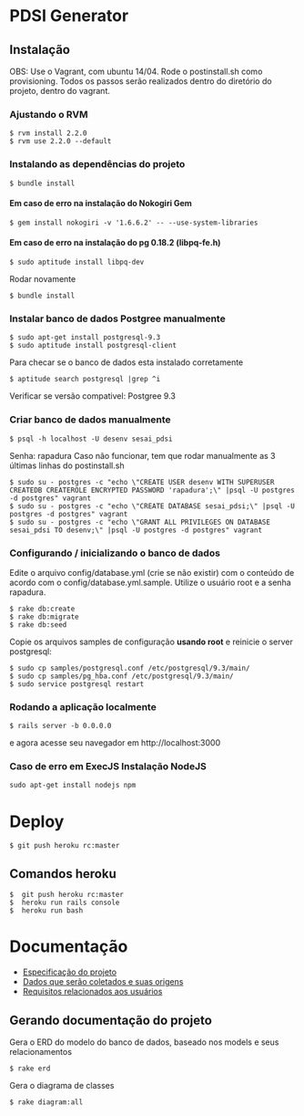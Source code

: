 # PDSI Generator

## Instalação

OBS: Use o Vagrant, com ubuntu 14/04. Rode o postinstall.sh como provisioning.
Todos os passos serão realizados dentro do diretório do projeto, dentro do vagrant.

### Ajustando o RVM
```
$ rvm install 2.2.0
$ rvm use 2.2.0 --default
```
### Instalando as dependências do projeto
```
$ bundle install
```
#### Em caso de erro na instalação do Nokogiri Gem
```
$ gem install nokogiri -v '1.6.6.2' -- --use-system-libraries
```
#### Em caso de erro na instalação do pg 0.18.2 (libpq-fe.h)

```
$ sudo aptitude install libpq-dev
```
Rodar novamente 
```
$ bundle install
```

### Instalar banco de dados Postgree manualmente
```
$ sudo apt-get install postgresql-9.3
$ sudo aptitude install postgresql-client
```
Para checar se o banco de dados esta instalado corretamente
```
$ aptitude search postgresql |grep ^i
```
Verificar se versão compativel: Postgree 9.3
### Criar banco de dados manualmente
```
$ psql -h localhost -U desenv sesai_pdsi
```
Senha: rapadura
Caso não funcionar, tem que rodar manualmente as 3 últimas linhas do postinstall.sh

```
$ sudo su - postgres -c "echo \"CREATE USER desenv WITH SUPERUSER CREATEDB CREATEROLE ENCRYPTED PASSWORD 'rapadura';\" |psql -U postgres -d postgres" vagrant
$ sudo su - postgres -c "echo \"CREATE DATABASE sesai_pdsi;\" |psql -U postgres -d postgres" vagrant
$ sudo su - postgres -c "echo \"GRANT ALL PRIVILEGES ON DATABASE sesai_pdsi TO desenv;\" |psql -U postgres -d postgres" vagrant
```


### Configurando / inicializando o banco de dados

Edite o arquivo config/database.yml (crie se não existir) com o conteúdo de acordo
com o config/database.yml.sample. Utilize o usuário root e a senha rapadura.

```
$ rake db:create
$ rake db:migrate
$ rake db:seed
```

Copie os arquivos samples de configuração **usando root** e reinicie o server postgresql:

```
$ sudo cp samples/postgresql.conf /etc/postgresql/9.3/main/
$ sudo cp samples/pg_hba.conf /etc/postgresql/9.3/main/
$ sudo service postgresql restart
```

### Rodando a aplicação localmente

```
$ rails server -b 0.0.0.0
```

e agora acesse seu navegador em http://localhost:3000

### Caso de erro em ExecJS Instalação NodeJS
```
sudo apt-get install nodejs npm
```


# Deploy

```
$ git push heroku rc:master
```

## Comandos heroku
```
$  git push heroku rc:master
$  heroku run rails console
$  heroku run bash
```

# Documentação

* [Especificação do projeto](doc/README.markdown)
* [Dados que serão coletados e suas origens](doc/DadosColetados.markdown)
* [Requisitos relacionados aos usuários](doc/RequisitosDeUsuario.markdown)

## Gerando documentação do projeto

Gera o ERD do modelo do banco de dados, baseado nos models e seus relacionamentos
```
$ rake erd
```

Gera o diagrama de classes
```
$ rake diagram:all
```
